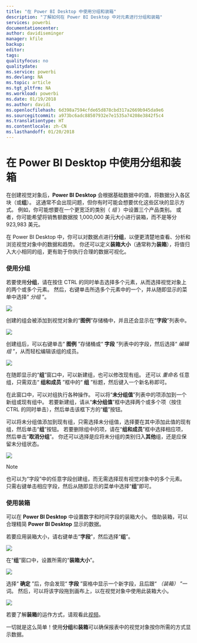 ```yaml
---
title: "在 Power BI Desktop 中使用分组和装箱"
description: "了解如何在 Power BI Desktop 中对元素进行分组和装箱"
services: powerbi
documentationcenter: 
author: davidiseminger
manager: kfile
backup: 
editor: 
tags: 
qualityfocus: no
qualitydate: 
ms.service: powerbi
ms.devlang: NA
ms.topic: article
ms.tgt_pltfrm: NA
ms.workload: powerbi
ms.date: 01/19/2018
ms.author: davidi
ms.openlocfilehash: 6d398a7594cfde65d878cbd317a2669b945da9e6
ms.sourcegitcommit: a973bc6adc88507932e7e1535a74208e3842f5c4
ms.translationtype: HT
ms.contentlocale: zh-CN
ms.lasthandoff: 01/20/2018
---
```

# <a name="use-grouping-and-binning-in-power-bi-desktop"></a>在 Power BI Desktop 中使用分组和装箱
在创建视觉对象后，**Power BI Desktop** 会根据基础数据中的值，将数据分入各区块（或**组**）。 这通常不会出现问题，但你有时可能会想要优化这些区块的显示方式。 例如，你可能想要在一个更宽泛的类别（ *组* ）中设置三个产品类别。 或者，你可能希望将销售额数据按 1,000,000 美元大小进行装箱，而不是等分 923,983 美元。

在 Power BI Desktop 中，你可以对数据点进行**分组**，以便更清楚地查看、分析和浏览视觉对象中的数据和趋势。 你还可以定义**装箱大小**（通常称为**装箱**），将值归入大小相同的组，更有助于你执行合理的数据可视化。

### <a name="using-grouping"></a>使用分组
若要使用**分组**，请在按住 CTRL 的同时单击选择多个元素，从而选择视觉对象上的两个或多个元素。 然后，右键单击所选多个元素中的一个，并从随即显示的菜单中选择“ *分组* ”。

![](media/desktop-grouping-and-binning/grouping-binning_1.png)

创建的组会被添加到视觉对象的“**图例**”存储桶中，并且还会显示在“**字段**”列表中。

![](media/desktop-grouping-and-binning/grouping-binning_2.png)

创建组后，可以右键单击“ **图例** ”存储桶或“ **字段** ”列表中的字段，然后选择“ *编辑组* ”，从而轻松编辑该组的成员。

![](media/desktop-grouping-and-binning/grouping-binning_3.png)

在随即显示的“**组**”窗口中，可以新建组，也可以修改现有组。 还可以 *重命名* 任意组，只需双击“ **组和成员** ”框中的“ **组** ”标题，然后键入一个新名称即可。

在此窗口中，可以对组执行各种操作。 可以将“**未分组值**”列表中的项添加到一个新组或现有组中。 若要新建组，请从“**未分组值**”框中选择两个或多个项（按住 CTRL 的同时单击），然后单击该框下方的“**组**”按钮。

可以将未分组值添加到现有组，只需选择未分组值，选择要在其中添加此值的现有组，然后单击“**组**”按钮。 若要删除组中的项，请在“**组和成员**”框中选择相应项，然后单击“**取消分组**”。 你还可以选择是应将未分组的类别归入**其他**组，还是应保留未分组状态。

![](media/desktop-grouping-and-binning/grouping-binning_4.png)

> [!NOTE]
> 也可以为“字段”中的任意字段创建组，而无需选择现有视觉对象中的多个元素。 只需右键单击相应字段，然后从随即显示的菜单中选择“**组**”即可。
> 
> 

### <a name="using-binning"></a>使用装箱
可以在 **Power BI Desktop** 中设置数字和时间字段的装箱大小。 借助装箱，可以合理精简 **Power BI Desktop** 显示的数据。

若要应用装箱大小，请右键单击“**字段**”，然后选择“**组**”。

![](media/desktop-grouping-and-binning/grouping-binning_5.png)

在“**组**”窗口中，设置所需的“**装箱大小**”。

![](media/desktop-grouping-and-binning/grouping-binning_6.png)

选择“ **确定** ”后，你会发现“ **字段** ”窗格中显示一个新字段，且后跟“ *（装箱）* ”一词。 然后，可以将该字段拖到画布上，以在视觉对象中使用此装箱大小。

![](media/desktop-grouping-and-binning/grouping-binning_7.png)

若要了解**装箱**的运作方式，请观看此[视频](https://www.youtube.com/watch?v=BRvdZSfO0DY)。

一切就是这么简单！使用**分组**和**装箱**可以确保报表中的视觉对象按你所需的方式显示数据。

